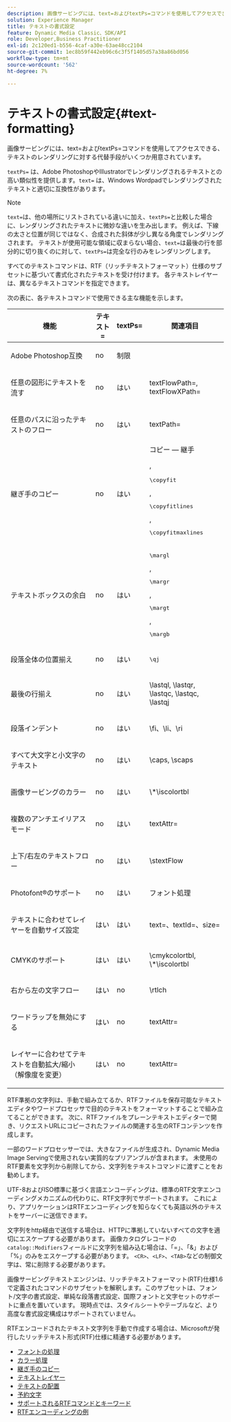 ```yaml
---
description: 画像サービングには、text=およびtextPs=コマンドを使用してアクセスできる、テキストのレンダリングに対する代替手段がいくつか用意されています。
solution: Experience Manager
title: テキストの書式設定
feature: Dynamic Media Classic、SDK/API
role: Developer,Business Practitioner
exl-id: 2c120ed1-b556-4caf-a30e-63ae48cc2104
source-git-commit: 1ec8b59f442eb96c6c3f5f1405d57a38a86bd056
workflow-type: tm+mt
source-wordcount: '562'
ht-degree: 7%

---
```


# テキストの書式設定{#text-formatting}

画像サービングには、text=およびtextPs=コマンドを使用してアクセスできる、テキストのレンダリングに対する代替手段がいくつか用意されています。

`textPs=` は、Adobe PhotoshopやIllustratorでレンダリングされるテキストとの高い類似性を提供します。`text=` は、Windows Wordpadでレンダリングされたテキストと適切に互換性があります。

>[!NOTE]
>
>`text=`は、他の場所にリストされている違いに加え、`textPs=`と比較した場合に、レンダリングされたテキストに微妙な違いを生み出します。 例えば、下線の太さと位置が同じではなく、合成された斜体が少し異なる角度でレンダリングされます。 テキストが使用可能な領域に収まらない場合、`text=`は最後の行を部分的に切り抜くのに対して、`textPs=`は完全な行のみをレンダリングします。

すべてのテキストコマンドは、RTF（リッチテキストフォーマット）仕様のサブセットに基づいて書式化されたテキストを受け付けます。 各テキストレイヤーは、異なるテキストコマンドを指定できます。

次の表に、各テキストコマンドで使用できる主な機能を示します。

<table id="table_9C41CBDA94C24805B538E5049B0137C6"> 
 <thead> 
  <tr> 
   <th class="entry"> <b> 機能</b> </th> 
   <th class="entry"> <b> テキスト=</b> </th> 
   <th class="entry"> <b> textPs=</b> </th> 
   <th class="entry"> <b> 関連項目</b> </th> 
  </tr> 
 </thead>
 <tbody> 
  <tr> 
   <td> <p> Adobe Photoshop互換 </p> </td> 
   <td> <p> no </p> </td> 
   <td> <p> 制限 </p> </td> 
   <td> <p> </p> </td> 
  </tr> 
  <tr> 
   <td> <p>任意の図形にテキストを流す </p> </td> 
   <td> <p>no </p> </td> 
   <td> <p>はい </p> </td> 
   <td> <p>textFlowPath=, textFlowXPath= </p> </td> 
  </tr> 
  <tr> 
   <td> <p>任意のパスに沿ったテキストのフロー </p> </td> 
   <td> <p>no </p> </td> 
   <td> <p>はい </p> </td> 
   <td> <p>textPath= </p> </td> 
  </tr> 
  <tr> 
   <td> <p>継ぎ手のコピー </p> </td> 
   <td> <p>no </p> </td> 
   <td> <p>はい </p> </td> 
   <td> コピー — 継手 <p>, <pre>\copyfit</pre>, <pre>\copyfitlines</pre>, <pre>\copyfitmaxlines</pre> </p> </td> 
  </tr> 
  <tr> 
   <td> <p>テキストボックスの余白 </p> </td> 
   <td> <p>no </p> </td> 
   <td> <p>はい </p> </td> 
   <td> <p><pre>\margl</pre>, <pre>\margr</pre>, <pre>\margt</pre>, <pre>\margb</pre> </p> </td> 
  </tr> 
  <tr> 
   <td> <p>段落全体の位置揃え </p> </td> 
   <td> <p>no </p> </td> 
   <td> <p>はい </p> </td> 
   <td> <p><pre>\qj</pre> </p> </td> 
  </tr> 
  <tr> 
   <td> <p>最後の行揃え </p> </td> 
   <td> <p>no </p> </td> 
   <td> <p>はい </p> </td> 
   <td> <p>\lastql, \lastqr, \lastqc, \lastqc, \lastqj </p> </td> 
  </tr> 
  <tr> 
   <td> <p>段落インデント </p> </td> 
   <td> <p>no </p> </td> 
   <td> <p>はい </p> </td> 
   <td> <p>\fi、\li、\ri </p> </td> 
  </tr> 
  <tr> 
   <td> <p>すべて大文字と小文字のテキスト </p> </td> 
   <td> <p>no </p> </td> 
   <td> <p>はい </p> </td> 
   <td> <p>\caps, \scaps </p> </td> 
  </tr> 
  <tr> 
   <td> <p>画像サービングのカラー </p> </td> 
   <td> <p>no </p> </td> 
   <td> <p>はい </p> </td> 
   <td> <p>\*\iscolortbl </p> </td> 
  </tr> 
  <tr> 
   <td> <p>複数のアンチエイリアスモード </p> </td> 
   <td> <p>no </p> </td> 
   <td> <p>はい </p> </td> 
   <td> <p>textAttr= </p> </td> 
  </tr> 
  <tr> 
   <td> <p>上下/右左のテキストフロー </p> </td> 
   <td> <p>no </p> </td> 
   <td> <p>はい </p> </td> 
   <td> <p>\stextFlow </p> </td> 
  </tr> 
  <tr> 
   <td> <p>Photofont®のサポート </p> </td> 
   <td> <p>no </p> </td> 
   <td> <p>はい </p> </td> 
   <td> フォント処理 </td> 
  </tr> 
  <tr> 
   <td> <p>テキストに合わせてレイヤーを自動サイズ設定 </p> </td> 
   <td> <p>はい </p> </td> 
   <td> <p>はい </p> </td> 
   <td> <p>text=、textId=、size= </p> </td> 
  </tr> 
  <tr> 
   <td> <p>CMYKのサポート </p> </td> 
   <td> <p>はい </p> </td> 
   <td> <p>はい </p> </td> 
   <td> <p>\cmykcolortbl, \*\iscolortbl </p> </td> 
  </tr> 
  <tr> 
   <td> <p>右から左の文字フロー </p> </td> 
   <td> <p>はい </p> </td> 
   <td> <p>no </p> </td> 
   <td> <p>\rtlch </p> </td> 
  </tr> 
  <tr> 
   <td> <p>ワードラップを無効にする </p> </td> 
   <td> <p>はい </p> </td> 
   <td> <p>no </p> </td> 
   <td> <p>textAttr= </p> </td> 
  </tr> 
  <tr> 
   <td> <p>レイヤーに合わせてテキストを自動拡大/縮小（解像度を変更） </p> </td> 
   <td> <p>はい </p> </td> 
   <td> <p>no </p> </td> 
   <td> <p>textAttr= </p> </td> 
  </tr> 
 </tbody> 
</table>

RTF準拠の文字列は、手動で組み立てるか、RTFファイルを保存可能なテキストエディタやワードプロセッサで目的のテキストをフォーマットすることで組み立てることができます。 次に、RTFファイルをプレーンテキストエディターで開き、リクエストURLにコピーされたファイルの関連する生のRTFコンテンツを作成します。

一部のワードプロセッサーでは、大きなファイルが生成され、Dynamic Media Image Servingで使用されない実質的なプリアンブルが含まれます。 未使用のRTF要素を文字列から削除してから、文字列をテキストコマンドに渡すことをお勧めします。

UTF-8およびISO標準に基づく言語エンコーディングは、標準のRTF文字エンコーディングメカニズムの代わりに、RTF文字列でサポートされます。 これにより、アプリケーションはRTFエンコーディングを知らなくても英語以外のテキストをサーバーに送信できます。

文字列をhttp経由で送信する場合は、HTTPに準拠していないすべての文字を適切にエスケープする必要があります。 画像カタログレコードの`catalog::Modifiers`フィールドに文字列を組み込む場合は、「=」、「&amp;」および「%」のみをエスケープする必要があります。 `<CR>`、`<LF>`、`<TAB>`などの制御文字は、常に削除する必要があります。

画像サービングテキストエンジンは、リッチテキストフォーマット(RTF)仕様1.6で定義されたコマンドのサブセットを解釈します。このサブセットは、フォント/文字の書式設定、単純な段落書式設定、国際フォントと文字セットのサポートに重点を置いています。 現時点では、スタイルシートやテーブルなど、より高度な書式設定構成はサポートされていません。

RTFエンコードされたテキスト文字列を手動で作成する場合は、Microsoftが発行したリッチテキスト形式(RTF)仕様に精通する必要があります。

* [フォントの処理](r-font-handling.md)
* [カラー処理](r-color-handling.md)
* [継ぎ手のコピー](r-copy-fitting.md)
* [テキストレイヤー](r-text-layers.md)
* [テキストの配置](r-text-positioning.md)
* [予約文字](r-reserved-characters.md)
* [サポートされるRTFコマンドとキーワード](c-supported-rtf-commands-and-keywords/c-supported-rtf-commands-and-keywords.md)
* [RTFエンコーディングの例](r-rtf-encoding-examples.md)

